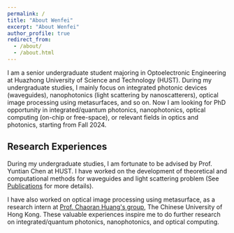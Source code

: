 ```yaml
---
permalink: /
title: "About Wenfei"
excerpt: "About Wenfei"
author_profile: true
redirect_from: 
  - /about/
  - /about.html
---
```


I am a senior undergraduate student majoring in Optoelectronic Engineering at Huazhong University of Science and Technology (HUST). During my undergraduate studies, I mainly focus on integrated photonic devices (waveguides), nanophotonics (light scattering by nanoscatterers), optical image processing using metasurfaces, and so on. Now I am looking for PhD opportunity in integrated/quantum photonics, nanophotonics, optical computing (on-chip or free-space), or relevant fields in optics and photonics, starting from Fall 2024.

Research Experiences
------
During my undergraduate studies, I am fortunate to be advised by Prof. Yuntian Chen at HUST. I have worked on the development of theoretical and computational methods for waveguides and light scattering problem (See [Publications](https://cma9cma.github.io/publications/) for more details). 

I have also worked on optical image processing using metasurface, as a research intern at [Prof. Chaoran Huang's group](https://www.ee.cuhk.edu.hk/~crhuang/), The Chinese University of Hong Kong. These valuable experiences inspire me to do further research on integrated/quantum photonics, nanophotonics, and optical computing.
